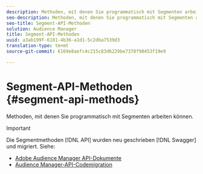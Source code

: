 ```yaml
---
description: Methoden, mit denen Sie programmatisch mit Segmenten arbeiten können.
seo-description: Methoden, mit denen Sie programmatisch mit Segmenten arbeiten können.
seo-title: Segment-API-Methoden
solution: Audience Manager
title: Segment-API-Methoden
uuid: a3ab199f-6181-4b36-a1d1-5c2dba7539d3
translation-type: tm+mt
source-git-commit: 6169e8aefc4c215c83d6229be7378f90453f19e9

---
```



# Segment-API-Methoden {#segment-api-methods}

Methoden, mit denen Sie programmatisch mit Segmenten arbeiten können.

>[!IMPORTANT]
>
>Die Segmentmethoden [!DNL API] wurden neu geschrieben [!DNL Swagger] und migriert. Siehe:
>
>* [Adobe Audience Manager API-Dokumente](https://bank.demdex.com/portal/swagger/index.html)
>* [Audience Manager-API-Codemigration](../../api/api-swagger-migration.md)